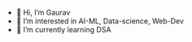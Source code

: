 - 👋 Hi, I’m Gaurav 
- 👀 I’m interested in AI-ML, Data-science, Web-Dev
- 🌱 I’m currently learning DSA

<!---
Reaper-ai/Reaper-ai is a ✨ special ✨ repository because its `README.md` (this file) appears on your GitHub profile.
You can click the Preview link to take a look at your changes.
--->
